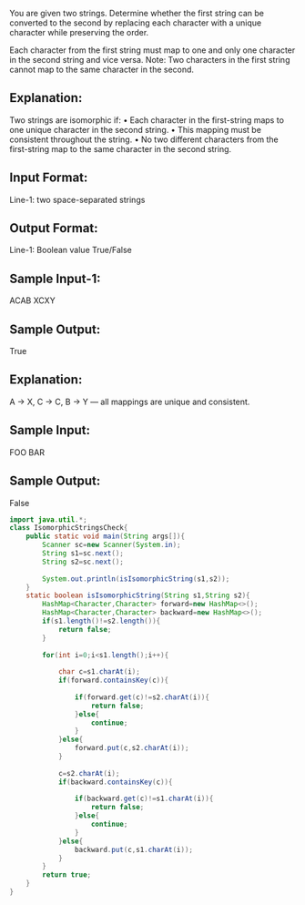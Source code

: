 You are given two strings. Determine whether the first string can be converted to the second 
by replacing each character with a unique character while preserving the order.

Each character from the first string must map to one and only one character in the second string and vice versa.
Note: Two characters in the first string cannot map to the same character in the second.

Explanation:
------------
Two strings are isomorphic if:
•	Each character in the first-string maps to one unique character in the second string.
•	This mapping must be consistent throughout the string.
•	No two different characters from the first-string map to the same character in the second string.


Input Format:
-------------------
Line-1: two space-separated strings

Output Format:
----------------------
Line-1: Boolean value True/False


Sample Input-1:
---------------
ACAB XCXY

Sample Output:
----------------------
True

Explanation:
------------
A → X, C → C, B → Y — all mappings are unique and consistent.


Sample Input:
---------------------
FOO BAR

Sample Output:
----------------------
False


```java
import java.util.*;
class IsomorphicStringsCheck{
    public static void main(String args[]){
        Scanner sc=new Scanner(System.in);
        String s1=sc.next();
        String s2=sc.next();
        
        System.out.println(isIsomorphicString(s1,s2));
    }
    static boolean isIsomorphicString(String s1,String s2){
        HashMap<Character,Character> forward=new HashMap<>();
        HashMap<Character,Character> backward=new HashMap<>();
        if(s1.length()!=s2.length()){
            return false;
        }
        
        for(int i=0;i<s1.length();i++){
            
            char c=s1.charAt(i);
            if(forward.containsKey(c)){
                
                if(forward.get(c)!=s2.charAt(i)){
                    return false;
                }else{
                    continue;
                }
            }else{
                forward.put(c,s2.charAt(i));
            }
            
            c=s2.charAt(i);
            if(backward.containsKey(c)){
                
                if(backward.get(c)!=s1.charAt(i)){
                    return false;
                }else{
                    continue;
                }
            }else{
                backward.put(c,s1.charAt(i));
            }
        }
        return true;
    }
}
```